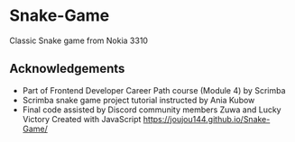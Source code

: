 # Snake-Game
Classic Snake game from Nokia 3310
## Acknowledgements
- Part of Frontend Developer Career Path course (Module 4) by Scrimba 
- Scrimba snake game project tutorial instructed by Ania Kubow
- Final code assisted by Discord community members Zuwa and Lucky Victory
Created with JavaScript
https://joujou144.github.io/Snake-Game/

